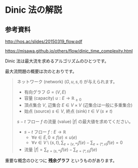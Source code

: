 # Dinic 法の解説

## 参考資料

http://hos.ac/slides/20150319_flow.pdf

https://misawa.github.io/others/flow/dinic_time_complexity.html

Dinic 法は最大流を求めるアルゴリズムのひとつです。

最大流問題の概要は次のとおりです。

> ネットワーク (network) $(G,u,s,t)$ が与えられます。
> - 有向グラフ $G=(V,E)$ 
> - 容量 (capacity) $u:E\to \mathbb{R}_{\ge 0}$
> - 頂点集合 $V$, 辺集合 $E\in V\times V$ (辺集合は一般に多重集合)
> - 始点 (source) $s\in V$, 終点 (sink) $t\in V\ (s\neq t)$
> 
> $s-t$ フロー $f$ の流量 (value) $|f|$ の最大値を求めてください。
> - $s-t$ フロー $f:E\to \mathbb{R}$
>   - $\forall e\in E, 0\le f(e)\le u(e)$
>   - $\displaystyle \forall v\in V\setminus \lbrace s,t \rbrace , \sum_{e=(v,*)}f(e) - \sum_{e=(*,v)} f(e) = 0$
> - 流量 $\displaystyle |f|=\sum_{e=(s,*)}f(e) - \sum_{e=(*,s)} f(e)$

重要な概念のひとつに **残余グラフ** というものがあります。